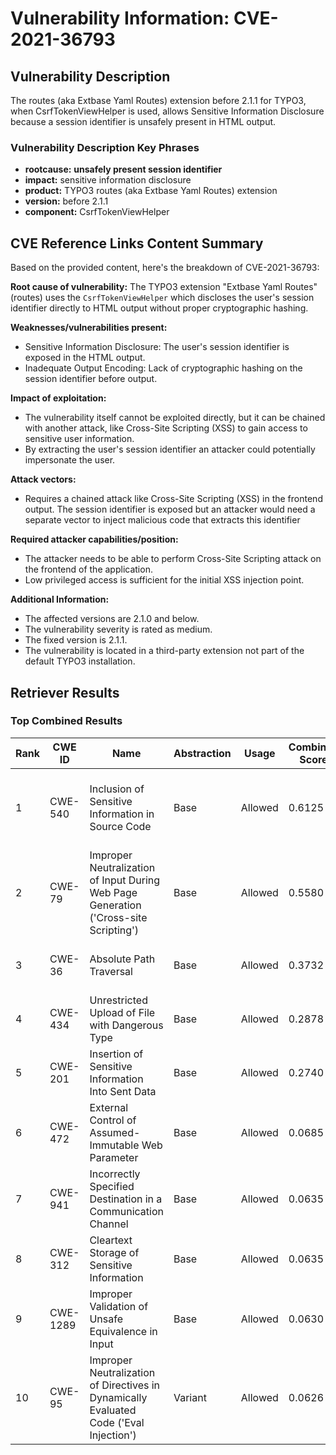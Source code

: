 # Vulnerability Information: CVE-2021-36793

## Vulnerability Description
The routes (aka Extbase Yaml Routes) extension before 2.1.1 for TYPO3, when CsrfTokenViewHelper is used, allows Sensitive Information Disclosure because a session identifier is unsafely present in HTML output.

### Vulnerability Description Key Phrases
- **rootcause:** **unsafely present session identifier**
- **impact:** sensitive information disclosure
- **product:** TYPO3 routes (aka Extbase Yaml Routes) extension
- **version:** before 2.1.1
- **component:** CsrfTokenViewHelper

## CVE Reference Links Content Summary
Based on the provided content, here's the breakdown of CVE-2021-36793:

**Root cause of vulnerability:**
The TYPO3 extension "Extbase Yaml Routes" (routes) uses the `CsrfTokenViewHelper` which discloses the user's session identifier directly to HTML output without proper cryptographic hashing.

**Weaknesses/vulnerabilities present:**
- Sensitive Information Disclosure: The user's session identifier is exposed in the HTML output.
- Inadequate Output Encoding: Lack of cryptographic hashing on the session identifier before output.

**Impact of exploitation:**
- The vulnerability itself cannot be exploited directly, but it can be chained with another attack, like Cross-Site Scripting (XSS) to gain access to sensitive user information.
- By extracting the user's session identifier an attacker could potentially impersonate the user.

**Attack vectors:**
-  Requires a chained attack like Cross-Site Scripting (XSS) in the frontend output. The session identifier is exposed but an attacker would need a separate vector to inject malicious code that extracts this identifier

**Required attacker capabilities/position:**
-  The attacker needs to be able to perform Cross-Site Scripting attack on the frontend of the application.
-  Low privileged access is sufficient for the initial XSS injection point.

**Additional Information:**
- The affected versions are 2.1.0 and below.
- The vulnerability severity is rated as medium.
- The fixed version is 2.1.1.
- The vulnerability is located in a third-party extension not part of the default TYPO3 installation.

## Retriever Results

### Top Combined Results

| Rank | CWE ID | Name | Abstraction | Usage | Combined Score | Retrievers | Individual Scores |
|------|--------|------|-------------|-------|---------------|------------|-------------------|
| 1 | CWE-540 | Inclusion of Sensitive Information in Source Code | Base | Allowed | 0.6125 | dense, sparse, graph | dense: 0.527, sparse: 0.271, graph: 0.541 |
| 2 | CWE-79 | Improper Neutralization of Input During Web Page Generation ('Cross-site Scripting') | Base | Allowed | 0.5580 | dense, sparse, graph | dense: 0.492, sparse: 0.126, graph: 0.671 |
| 3 | CWE-36 | Absolute Path Traversal | Base | Allowed | 0.3732 | sparse, graph | sparse: 0.132, graph: 0.832 |
| 4 | CWE-434 | Unrestricted Upload of File with Dangerous Type | Base | Allowed | 0.2878 | sparse, graph | sparse: 0.108, graph: 0.631 |
| 5 | CWE-201 | Insertion of Sensitive Information Into Sent Data | Base | Allowed | 0.2740 | sparse, graph | sparse: 0.120, graph: 0.575 |
| 6 | CWE-472 | External Control of Assumed-Immutable Web Parameter | Base | Allowed | 0.0685 | sparse | sparse: 0.120 |
| 7 | CWE-941 | Incorrectly Specified Destination in a Communication Channel | Base | Allowed | 0.0635 | sparse | sparse: 0.111 |
| 8 | CWE-312 | Cleartext Storage of Sensitive Information | Base | Allowed | 0.0635 | sparse | sparse: 0.111 |
| 9 | CWE-1289 | Improper Validation of Unsafe Equivalence in Input | Base | Allowed | 0.0630 | sparse | sparse: 0.110 |
| 10 | CWE-95 | Improper Neutralization of Directives in Dynamically Evaluated Code ('Eval Injection') | Variant | Allowed | 0.0626 | sparse | sparse: 0.119 |

